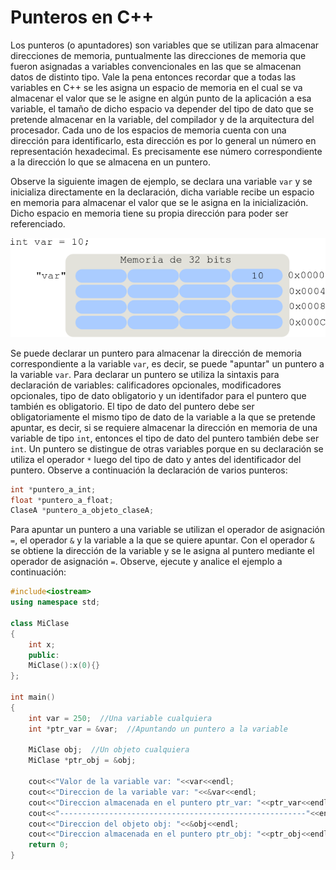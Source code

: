 # Punteros en C++

Los punteros (o apuntadores) son variables que se utilizan para almacenar direcciones de memoria, puntualmente las direcciones de memoria que fueron asignadas a variables convencionales en las que se almacenan datos de distinto tipo. Vale la pena entonces recordar que a todas las variables en C++ se les asigna un espacio de memoria en el cual se va almacenar el valor que se le asigne en algún punto de la aplicación a esa variable, el tamaño de dicho espacio va depender del tipo de dato que se pretende almacenar en la variable, del compilador y de la arquitectura del procesador. Cada uno de los espacios de memoria cuenta con una dirección para identificarlo, esta dirección es por lo general un número en representación hexadecimal. Es precisamente ese número correspondiente a la dirección lo que se almacena en un puntero. 

Observe la siguiente imagen de ejemplo, se declara una variable `var` y se inicializa directamente en la declaración, dicha variable recibe un espacio en memoria para almacenar el valor que se le asigna en la inicialización. Dicho espacio en memoria tiene su propia dirección para poder ser referenciado.

![Image of Yaktocat](var_memory.png)

Se puede declarar un puntero para almacenar la dirección de memoria correspondiente a la variable `var`, es decir, se puede "apuntar" un puntero a la variable `var`. Para declarar un puntero se utiliza la sintaxis para declaración de variables: calificadores opcionales, modificadores opcionales, tipo de dato obligatorio y un identifador para el puntero que también es obligatorio. El tipo de dato del puntero debe ser obligatoriamente el mismo tipo de dato de la variable a la que se pretende apuntar, es decir, si se requiere almacenar la dirección en memoria de una variable de tipo `int`, entonces el tipo de dato del puntero también debe ser `int`. Un puntero se distingue de otras variables porque en su declaración se utiliza el operador `*` luego del tipo de dato y antes del identificador del puntero. Observe a continuación la declaración de varios punteros:

```cpp
int *puntero_a_int;
float *puntero_a_float;
ClaseA *puntero_a_objeto_claseA;
```
Para apuntar un puntero a una variable se utilizan el operador de asignación `=`, el operador `&` y la variable a la que se quiere apuntar. Con el operador `&` se obtiene la dirección de la variable y se le asigna al puntero mediante el operador de asignación `=`. Observe, ejecute y analice el ejemplo a continuación:

```C++ runnable
#include<iostream>
using namespace std;

class MiClase
{
    int x;
    public:
    MiClase():x(0){}
};

int main()
{
    int var = 250;  //Una variable cualquiera
    int *ptr_var = &var;  //Apuntando un puntero a la variable
    
    MiClase obj;  //Un objeto cualquiera
    MiClase *ptr_obj = &obj;
    
    cout<<"Valor de la variable var: "<<var<<endl;
    cout<<"Direccion de la variable var: "<<&var<<endl;
    cout<<"Direccion almacenada en el puntero ptr_var: "<<ptr_var<<endl;
    cout<<"-------------------------------------------------------"<<endl;
    cout<<"Direccion del objeto obj: "<<&obj<<endl;
    cout<<"Direccion almacenada en el puntero ptr_obj: "<<ptr_obj<<endl;
    return 0;
}
```




















